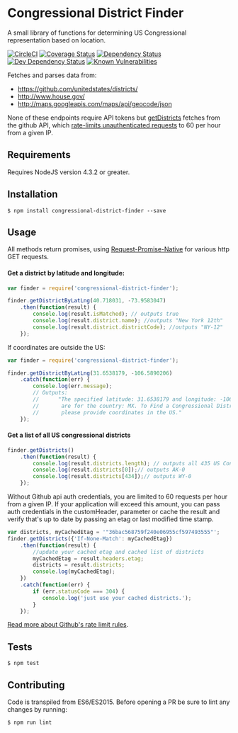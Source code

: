 # Congressional District Finder 
A small library of functions for determining US Congressional representation based on location.

[![CircleCI](https://circleci.com/gh/chrisdevwords/congressional-district-finder/tree/master.svg?style=shield)](https://circleci.com/gh/chrisdevwords/congressional-district-finder/tree/master)
[![Coverage Status](https://coveralls.io/repos/github/chrisdevwords/congressional-district-finder/badge.svg?branch=master)](https://coveralls.io/github/chrisdevwords/congressional-district-finder?branch=master)
[![Dependency Status](https://david-dm.org/chrisdevwords/congressional-district-finder.svg)](https://david-dm.org/chrisdevwords/congressional-district-finder)
[![Dev Dependency Status](https://david-dm.org/chrisdevwords/congressional-district-finder/dev-status.svg)](https://david-dm.org/chrisdevwords/congressional-district-finder?type=dev)
[![Known Vulnerabilities](https://snyk.io/test/github/chrisdevwords/congressional-district-finder/badge.svg)](https://snyk.io/test/github/chrisdevwords/congressional-district-finder)

Fetches and parses data from:
- https://github.com/unitedstates/districts/
- http://www.house.gov/
- http://maps.googleapis.com/maps/api/geocode/json

None of these endpoints require API tokens but [getDistricts](#get-a-list-of-all-us-congressional-districts) fetches from the github API, which [rate-limits unauthenticated requests](https://developer.github.com/v3/rate_limit/) to 60 per hour from a given IP.

## Requirements
Requires NodeJS version 4.3.2 or greater. 

## Installation
```
$ npm install congressional-district-finder --save
```

## Usage 

All methods return promises, using [Request-Promise-Native](https://www.npmjs.com/package/request-promise-native) for various http GET requests.

#### Get a district by latitude and longitude:
```js
var finder = require('congressional-district-finder');

finder.getDistrictByLatLng(40.718031, -73.9583047)
    .then(function(result) {
        console.log(result.isMatched); // outputs true
        console.log(result.district.name); //outputs "New York 12th"
        console.log(result.district.districtCode); //outputs "NY-12"
    });
```
If coordinates are outside the US:
```js
var finder = require('congressional-district-finder');

finder.getDistrictByLatLng(31.6538179, -106.5890206)
    .catch(function(err) {
        console.log(err.message);
        // Outputs:
        //      "The specified latitude: 31.6538179 and longitude: -106.5890206
        //       are for the country: MX. To Find a Congressional District,
        //       please provide coordinates in the US."
    });
```

#### Get a list of all US congressional districts
```js
finder.getDistricts()
    .then(function(result) {
        console.log(result.districts.length); // outputs all 435 US Congressional Districts
        console.log(result.districts[0]);// outputs AK-0
        console.log(result.districts[434]);// outputs WY-0
    });
```
Without Github api auth credentials, you are limited to 60 requests per hour from a given IP.
If your application will exceed this amount, you can pass auth credentials in the customHeader, parameter or
cache the result and verify that's up to date by passing an etag or last modified time stamp.

```js
var districts, myCachedEtag = '"36bac568759f240e06955cf597493555"';
finder.getDistricts({'If-None-Match': myCachedEtag})
    .then(function(result) {
        //update your cached etag and cached list of districts
        myCachedEtag = result.headers.etag;
        districts = result.districts;
        console.log(myCachedEtag);
    })
    .catch(function(err) {
        if (err.statusCode === 304) {
           console.log('just use your cached districts.');
        }
    });
```
[Read more about Github's rate limit rules](https://developer.github.com/v3/#rate-limiting).



## Tests
```
$ npm test
```

## Contributing 
Code is transpiled from ES6/ES2015. Before opening a PR be sure to lint any changes by running:
```
$ npm run lint
```
